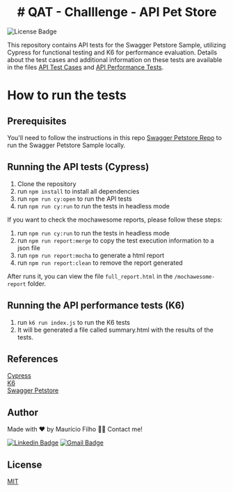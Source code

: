 <h1 align="center">#  QAT - Challlenge - API Pet Store</h1>

![License Badge](https://img.shields.io/badge/license-MIT-brightgreen)

This repository contains API tests for the Swagger Petstore Sample, utilizing Cypress for functional testing and K6 for performance evaluation. Details about the test cases and additional information on these tests are available in the files [API Test Cases](https://docs.google.com/document/d/1LyM_RDAhTWVEbXo66bLsyZmVbV0WBeek9Gz1JzHQTk0/edit?usp=sharing) and [API Performance Tests](https://docs.google.com/document/d/1c48C7f5ieR8C0-1Uq_2epuvZPrV_U8ElK97FI_lVOjU/edit?usp=sharing).

# How to run the tests
## Prerequisites
You'll need to follow the instructions in this repo [Swagger Petstore Repo](https://github.com/swagger-api/swagger-petstore) to run the Swagger Petstore Sample locally.

## Running the API tests (Cypress)

1. Clone the repository
2. run `npm install` to install all dependencies
3. run `npm run cy:open` to run the API tests
4. run `npm run cy:run` to run the tests in headless mode

If you want to check the mochawesome reports, please follow these steps:
1. run `npm run cy:run` to run the tests in headless mode
2. run `npm run report:merge` to copy the test execution information to a json file
3. run `npm run report:mocha` to generate a html report
4. run `npm run report:clean` to remove the report generated

After runs it, you can view the file `full_report.html` in the `/mochawesome-report` folder.

## Running the API performance tests (K6)
1. run `k6 run index.js` to run the K6 tests
2. It will be generated a file called summary.html with the results of the tests.

## References

[Cypress](https://docs.cypress.io/guides/overview/why-cypress)<br>
[K6](https://k6.io/docs/)<br>
[Swagger Petstore]()

## Author

Made with ❤️ by Maurício Filho 👋🏽 Contact me!

[![Linkedin Badge](https://img.shields.io/badge/LinkedIn-0077B5?style=for-the-badge&logo=linkedin&logoColor=white)](https://www.linkedin.com/in/mauriciofilho) 
[![Gmail Badge](https://img.shields.io/badge/Gmail-D14836?style=for-the-badge&logo=gmail&logoColor=white)](mailto:msvasconcelos.filho@gmail.com)

## License
[MIT](https://choosealicense.com/licenses/mit/)
